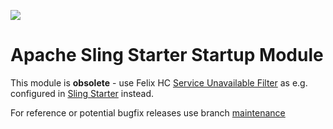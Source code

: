 [<img src="https://sling.apache.org/res/logos/sling.png"/>](https://sling.apache.org)


# Apache Sling Starter Startup Module

This module is **obsolete** - use Felix HC [Service Unavailable Filter](https://github.com/apache/felix/blob/trunk/healthcheck/README.md#service-unavailable-filter) as e.g. configured in [Sling Starter](https://github.com/apache/sling-org-apache-sling-starter/blob/a16fb43f1d0333f74b066844e0377d93ca1e1e08/src/main/provisioning/healthcheck.txt#L86) instead.

For reference or potential bugfix releases use branch [maintenance](/ghenzler/sling-org-apache-sling-starter-startup/tree/maintenance)